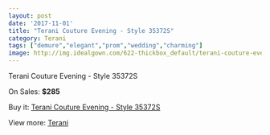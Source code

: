 ```yaml
---
layout: post
date: '2017-11-01'
title: "Terani Couture Evening - Style 35372S"
category: Terani
tags: ["demure","elegant","prom","wedding","charming"]
image: http://img.idealgown.com/622-thickbox_default/terani-couture-evening-style-35372s.jpg
---
```

Terani Couture Evening - Style 35372S

On Sales: **$285**
<a href="https://www.idealgown.com/en/terani/249-terani-couture-evening-style-35372s.html"><amp-img layout="responsive" width="600" height="600" src="//img.idealgown.com/622-thickbox_default/terani-couture-evening-style-35372s.jpg" alt="Terani Couture Evening - Style 35372S 0" /></a>
<a href="https://www.idealgown.com/en/terani/249-terani-couture-evening-style-35372s.html"><amp-img layout="responsive" width="600" height="600" src="//img.idealgown.com/624-thickbox_default/terani-couture-evening-style-35372s.jpg" alt="Terani Couture Evening - Style 35372S 1" /></a>
<a href="https://www.idealgown.com/en/terani/249-terani-couture-evening-style-35372s.html"><amp-img layout="responsive" width="600" height="600" src="//img.idealgown.com/623-thickbox_default/terani-couture-evening-style-35372s.jpg" alt="Terani Couture Evening - Style 35372S 2" /></a>

Buy it: [Terani Couture Evening - Style 35372S](https://www.idealgown.com/en/terani/249-terani-couture-evening-style-35372s.html "Terani Couture Evening - Style 35372S")

View more: [Terani](https://www.idealgown.com/en/4-terani "Terani")